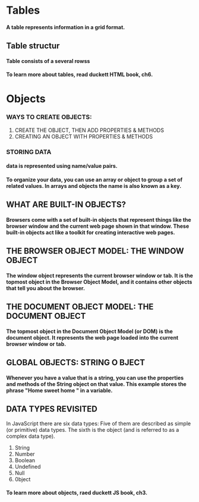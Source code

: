 # Tables
#### A table represents information in a grid format. 

## Table structur 
#### Table consists of a several rowss

#### To learn more about tables, read duckett HTML book, ch6.

# Objects
### WAYS TO CREATE OBJECTS:
1. CREATE THE OBJECT, THEN ADD PROPERTIES & METHODS  
2. CREATING AN OBJECT WITH PROPERTIES & METHODS

### STORING DATA
#### data is represented using name/value pairs. 
#### To organize your data, you can use an array or object to group a set of related values. In arrays and objects the name is also known as a key.

## WHAT ARE BUILT-IN OBJECTS?
#### Browsers come with a set of built-in objects that represent things like the browser window and the current web page shown in that window. These built-in objects act like a toolkit for creating interactive web pages.

## THE BROWSER OBJECT MODEL: THE WINDOW OBJECT
#### The window object represents the current browser window or tab. It is the topmost object in the Browser Object Model, and it contains other objects that tell you about the browser. 

## THE DOCUMENT OBJECT MODEL: THE DOCUMENT OBJECT
#### The topmost object in the Document Object Model (or DOM) is the document object. It represents the web page loaded into the current browser window or tab.

## GLOBAL OBJECTS: STRING O BJECT
#### Whenever you have a value that is a string, you can use the properties and methods of the String object on that value. This example stores the phrase "Home sweet home " in a variable.

## DATA TYPES REVISITED
In JavaScript there are six data types: 
Five of them are described as simple (or primitive) data types. 
The sixth is the object (and is referred to as a complex data type). 
1. String 
2. Number
3. Boolean 
4. Undefined
5. Null
6. 0bject

#### To learn more about objects, raed duckett JS book, ch3.





